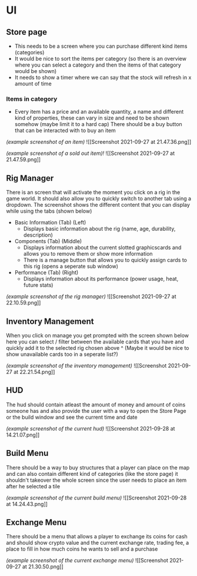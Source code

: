 # UI 

## Store page 

- This needs to be a screen where you can purchase different kind items (categories)
- It would be nice to sort the items per category (so there is an overview where you can select a category and then the items of that category would be shown)
- It needs to show a timer where we can say that the stock will refresh in x amount of time

### Items in category

- Every item has a price and an available quantity, a name and different kind of properties, these can vary in size and need to be shown somehow (maybe limit it to a hard cap) There should be a buy button that can be interacted with to buy an item

*(example screenshot of an item)*
![[Screenshot 2021-09-27 at 21.47.36.png]]
	
*(example screenshot of a sold out item)!*
![[Screenshot 2021-09-27 at 21.47.59.png]]

## Rig Manager

There is an screen that will activate the moment you click on a rig in the game world. It should also allow you to quickly switch to another tab using a dropdown. The screenshot shows the different content that you can display while using the tabs (shown below)

- Basic Information (Tab) (Left)
	- Displays basic information about the rig (name, age, durability, description)
- Components (Tab) (Middle)
	- Displays information about the current slotted graphicscards and allows you to remove them or show more information
	- There is a manage button that allows you to quickly assign cards to this rig (opens a seperate sub window)
- Performance (Tab) (Right)
	- Displays information about its performance (power usage, heat, future stats)

*(example screenshot of the rig manager)*
![[Screenshot 2021-09-27 at 22.10.59.png]]

## Inventory Management

When you click on manage you get prompted with the screen shown below here you can select / filter between the available cards that you have and quickly add it to the selected rig chosen above ^ (Maybe it would be nice to show unavailable cards too in a seperate list?)

*(example screenshot of the inventory management)*
![[Screenshot 2021-09-27 at 22.21.54.png]]

## HUD
The hud should contain atleast the amount of money and amount of coins someone has and also provide the user with a way to open the Store Page or the build window and see the current time and date

*(example screenshot of the current hud)*
![[Screenshot 2021-09-28 at 14.21.07.png]]


## Build Menu

There should be a way to buy structures that a player can place on the map and can also contain different kind of categories (like the store page) it shouldn't takeover the whole screen since the user needs to place an item after he selected a tile

*(example screenshot of the current build menu)*
![[Screenshot 2021-09-28 at 14.24.43.png]]

## Exchange Menu
There should be a menu that allows a player to exchange its coins for cash and should show crypto value and the current exchange rate, trading fee, a place to fill in how much coins he wants to sell and a purchase 

*(example screenshot of the current exchange menu)*
![[Screenshot 2021-09-27 at 21.30.50.png]]